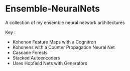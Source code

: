 # Ensemble-NeuralNets
A collection of my ensemble neural network architectures

Key :
  - Kohonon Feature Maps with a Cognitron
  - Kohonens with a Counter Propagation Neural Net
  - Cascade Forests
  - Stacked Autoencoders
  - Uses Hopfield Nets with Generators
